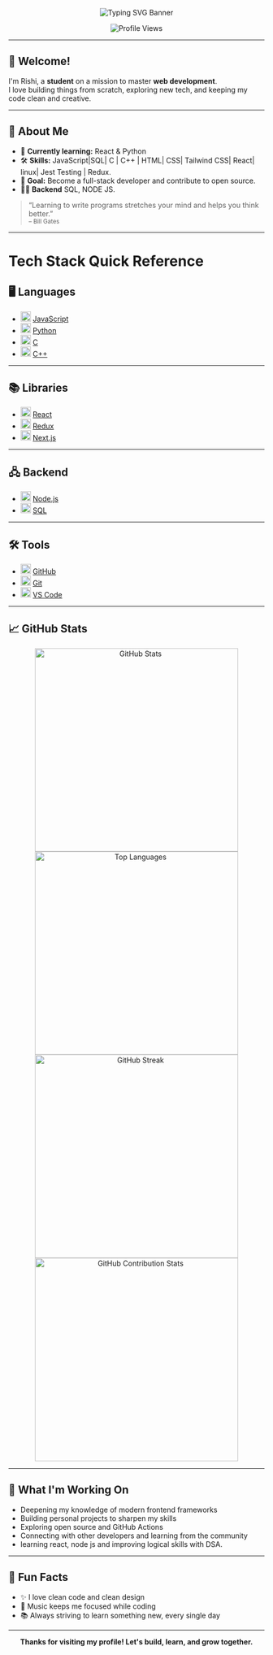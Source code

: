 <!-- Banner -->
<p align="center">
  <img src="https://readme-typing-svg.demolab.com?font=Fira+Code&size=32&pause=1000&color=00BFFF&center=true&vCenter=true&width=800&lines=Hi+I'm+Rishi!;Web+Development+Enthusiast;Minimalist+%7C+Creative+%7C+Curious+Learner" alt="Typing SVG Banner" />
</p>

<p align="center">
  <img src="https://komarev.com/ghpvc/?username=coder-Rishi05&style=flat-square&color=blue" alt="Profile Views">
</p>

---

## 👋 Welcome!

I'm Rishi, a **student** on a mission to master **web development**.  
I love building things from scratch, exploring new tech, and keeping my code clean and creative.

---

## 🚀 About Me

- 🌱 **Currently learning:** React & Python 
- 🛠️ **Skills:** JavaScript|SQL| C | C++ | HTML| CSS| Tailwind CSS| React| linux| Jest Testing | Redux.  
- 🎯 **Goal:** Become a full-stack developer and contribute to open source.
- 🧑‍💻 **Backend** SQL, NODE JS.


> “Learning to write programs stretches your mind and helps you think better.”  
> <sub>– Bill Gates</sub>

---

# Tech Stack Quick Reference

## 🖥️ Languages

- <img src="https://cdn.jsdelivr.net/gh/devicons/devicon/icons/javascript/javascript-original.svg" width="20" height="20" alt="JS"/> [JavaScript](https://developer.mozilla.org/en-US/docs/Web/JavaScript)
- <img src="https://cdn.jsdelivr.net/gh/devicons/devicon/icons/python/python-original.svg" width="20" height="20" alt="Python"/> [Python](https://docs.python.org/3/)
- <img src="https://cdn.jsdelivr.net/gh/devicons/devicon/icons/c/c-original.svg" width="20" height="20" alt="C"/> [C](https://devdocs.io/c/)
- <img src="https://cdn.jsdelivr.net/gh/devicons/devicon/icons/cplusplus/cplusplus-original.svg" width="20" height="20" alt="C++"/> [C++](https://en.cppreference.com/w/)

---

## 📚 Libraries

- <img src="https://cdn.jsdelivr.net/gh/devicons/devicon/icons/react/react-original.svg" width="20" height="20" alt="React"/> [React](https://react.dev/)
- <img src="https://cdn.jsdelivr.net/gh/devicons/devicon/icons/redux/redux-original.svg" width="20" height="20" alt="Redux"/> [Redux](https://redux.js.org/)
- <img src="https://cdn.jsdelivr.net/gh/devicons/devicon/icons/nextjs/nextjs-original.svg" width="20" height="20" alt="Next.js"/> [Next.js](https://nextjs.org/)

---

## 🖧 Backend

- <img src="https://cdn.jsdelivr.net/gh/devicons/devicon/icons/nodejs/nodejs-original.svg" width="20" height="20" alt="Node.js"/> [Node.js](https://nodejs.org/en/docs/)
- <img src="https://cdn.jsdelivr.net/gh/devicons/devicon/icons/mysql/mysql-original.svg" width="20" height="20" alt="SQL"/> [SQL](https://www.w3schools.com/sql/)

---

## 🛠️ Tools

- <img src="https://cdn.jsdelivr.net/gh/devicons/devicon/icons/github/github-original.svg" width="20" height="20" alt="GitHub"/> [GitHub](https://docs.github.com/)
- <img src="https://cdn.jsdelivr.net/gh/devicons/devicon/icons/git/git-original.svg" width="20" height="20" alt="Git"/> [Git](https://git-scm.com/doc)
- <img src="https://cdn.jsdelivr.net/gh/devicons/devicon/icons/vscode/vscode-original.svg" width="20" height="20" alt="VS Code"/> [VS Code](https://code.visualstudio.com/docs)

---

## 📈 GitHub Stats

<p align="center">
  <img src="https://github-readme-stats.vercel.app/api?username=coder-Rishi05&show_icons=true&theme=dark&hide_title=true&bg_color=000000&border_radius=20" alt="GitHub Stats" width="400"/>
  <br/>
  <img src="https://github-readme-stats.vercel.app/api/top-langs/?username=coder-Rishi05&layout=compact&theme=dark&hide_title=true&bg_color=000000&border_radius=20" alt="Top Languages" width="400"/>
  <br/>
  <img src="https://github-readme-streak-stats.herokuapp.com/?user=coder-Rishi05&theme=black-ice&hide_border=false&date_format=M%20j%5B%2C%20Y%5D" alt="GitHub Streak" width="400"/>
  <br/>
  <img src="https://github-contributor-stats.vercel.app/api?username=coder-Rishi05&limit=5&theme=dark&combine_all_yearly_contributions=true" alt="GitHub Contribution Stats" width="400"/>
</p>

---

## 📝 What I'm Working On

- Deepening my knowledge of modern frontend frameworks
- Building personal projects to sharpen my skills
- Exploring open source and GitHub Actions
- Connecting with other developers and learning from the community
- learning react, node js and improving logical skills with DSA.

---

## 🌟 Fun Facts

- ✨ I love clean code and clean design
- 🎵 Music keeps me focused while coding
- 📚 Always striving to learn something new, every single day

---

<p align="center">
  <b>Thanks for visiting my profile! Let's build, learn, and grow together.</b>
</p>

<!--
**coder-Rishi05/coder-Rishi05** is a ✨ special ✨ repository because its `README.md` (this file) appears on your GitHub profile.
-->

